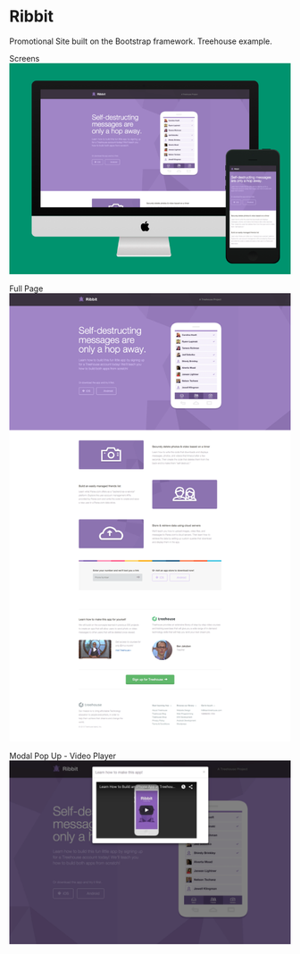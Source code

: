# Ribbit

Promotional Site built on the Bootstrap framework. Treehouse example.

Screens
![Screens](img/screenshots/screens.png "Screens View")

Full Page
![Splash Page](img/screenshots/thumbnail.png "Page Full Page View")

Modal Pop Up - Video Player
![Modal Pop Up](img/screenshots/pop-up.png "Modal Pop Up Video Player")
